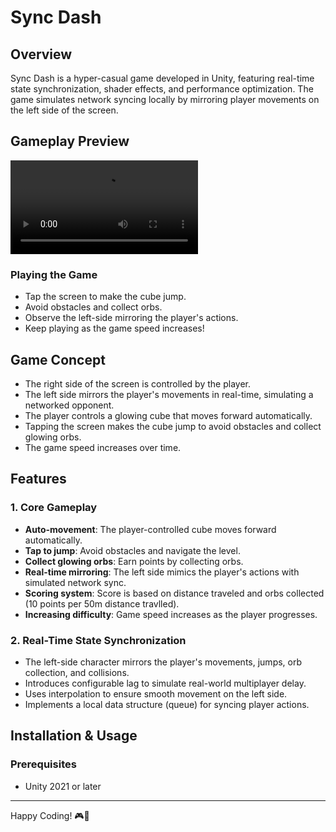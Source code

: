 # Sync Dash

## Overview
Sync Dash is a hyper-casual game developed in Unity, featuring real-time state synchronization, shader effects, and performance optimization. The game simulates network syncing locally by mirroring player movements on the left side of the screen.


## Gameplay Preview
![Watch Gameplay Video](/Assets/Gameplay%20Recording/Gameplay.mp4)  

### Playing the Game
- Tap the screen to make the cube jump.
- Avoid obstacles and collect orbs.
- Observe the left-side mirroring the player's actions.
- Keep playing as the game speed increases!

## Game Concept
- The right side of the screen is controlled by the player.
- The left side mirrors the player's movements in real-time, simulating a networked opponent.
- The player controls a glowing cube that moves forward automatically.
- Tapping the screen makes the cube jump to avoid obstacles and collect glowing orbs.
- The game speed increases over time.

## Features
### 1. Core Gameplay
- **Auto-movement**: The player-controlled cube moves forward automatically.
- **Tap to jump**: Avoid obstacles and navigate the level.
- **Collect glowing orbs**: Earn points by collecting orbs.
- **Real-time mirroring**: The left side mimics the player's actions with simulated network sync.
- **Scoring system**: Score is based on distance traveled and orbs collected (10 points per 50m distance travlled).
- **Increasing difficulty**: Game speed increases as the player progresses.

### 2. Real-Time State Synchronization
- The left-side character mirrors the player's movements, jumps, orb collection, and collisions.
- Introduces configurable lag to simulate real-world multiplayer delay.
- Uses interpolation to ensure smooth movement on the left side.
- Implements a local data structure (queue) for syncing player actions.


## Installation & Usage
### Prerequisites
- Unity 2021 or later




---
Happy Coding! 🎮🚀
